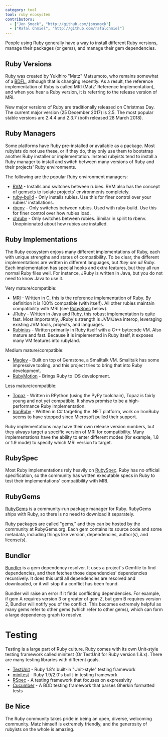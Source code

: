 ```yaml
---
category: tool
tool: ruby ecosystem
contributors:
  - ["Jon Smock", "http://github.com/jonsmock"]
  - ["Rafal Chmiel", "http://github.com/rafalchmiel"]
---
```


People using Ruby generally have a way to install different Ruby versions,
manage their packages (or gems), and manage their gem dependencies.

## Ruby Versions

Ruby was created by Yukihiro "Matz" Matsumoto, who remains somewhat of a
[BDFL](https://en.wikipedia.org/wiki/Benevolent_Dictator_for_Life), although
that is changing recently. As a result, the reference implementation of Ruby is
called MRI (Matz' Reference Implementation), and when you hear a Ruby version,
it is referring to the release version of MRI.

New major versions of Ruby are traditionally released on Christmas Day. The current major version (25 December 2017) is 2.5. The most popular stable versions are 2.4.4 and 2.3.7 (both released 28 March 2018).

## Ruby Managers

Some platforms have Ruby pre-installed or available as a package. Most rubyists
do not use these, or if they do, they only use them to bootstrap another Ruby
installer or implementation. Instead rubyists tend to install a Ruby manager to
install and switch between many versions of Ruby and their projects' Ruby
environments.

The following are the popular Ruby environment managers:

- [RVM](https://rvm.io/) - Installs and switches between rubies. RVM also has
  the concept of gemsets to isolate projects' environments completely.
- [ruby-build](https://github.com/sstephenson/ruby-build) - Only installs
  rubies. Use this for finer control over your rubies' installations.
- [rbenv](https://github.com/sstephenson/rbenv) - Only switches between rubies.
  Used with ruby-build. Use this for finer control over how rubies load.
- [chruby](https://github.com/postmodern/chruby) - Only switches between rubies.
  Similar in spirit to rbenv. Unopinionated about how rubies are installed.

## Ruby Implementations

The Ruby ecosystem enjoys many different implementations of Ruby, each with
unique strengths and states of compatibility. To be clear, the different
implementations are written in different languages, but _they are all Ruby_.
Each implementation has special hooks and extra features, but they all run
normal Ruby files well. For instance, JRuby is written in Java, but you do
not need to know Java to use it.

Very mature/compatible:

- [MRI](https://github.com/ruby/ruby) - Written in C, this is the reference implementation of Ruby. By
  definition it is 100% compatible (with itself). All other rubies
  maintain compatibility with MRI (see [RubySpec](#rubyspec) below).
- [JRuby](http://jruby.org/) - Written in Java and Ruby, this robust implementation is quite fast.
  Most importantly, JRuby's strength is JVM/Java interop, leveraging existing
  JVM tools, projects, and languages.
- [Rubinius](http://rubini.us/) - Written primarily in Ruby itself with a C++ bytecode VM. Also
  mature and fast. Because it is implemented in Ruby itself, it exposes many VM
  features into rubyland.

Medium mature/compatible:

- [Maglev](http://maglev.github.io/) - Built on top of Gemstone, a Smalltalk VM. Smalltalk has some
  impressive tooling, and this project tries to bring that into Ruby
  development.
- [RubyMotion](http://www.rubymotion.com/) - Brings Ruby to iOS development.

Less mature/compatible:

- [Topaz](http://topazruby.com/) - Written in RPython (using the PyPy toolchain), Topaz is fairly young
  and not yet compatible. It shows promise to be a high-performance Ruby
  implementation.
- [IronRuby](http://ironruby.net/) - Written in C# targeting the .NET platform, work on IronRuby seems
  to have stopped since Microsoft pulled their support.

Ruby implementations may have their own release version numbers, but they always
target a specific version of MRI for compatibility. Many implementations have
the ability to enter different modes (for example, 1.8 or 1.9 mode) to specify
which MRI version to target.

## RubySpec

Most Ruby implementations rely heavily on [RubySpec](http://rubyspec.org/). Ruby
has no official specification, so the community has written executable specs in
Ruby to test their implementations' compatibility with MRI.

## RubyGems

[RubyGems](http://rubygems.org/) is a community-run package manager for Ruby.
RubyGems ships with Ruby, so there is no need to download it separately.

Ruby packages are called "gems," and they can be hosted by the community at
RubyGems.org. Each gem contains its source code and some metadata, including
things like version, dependencies, author(s), and license(s).

## Bundler

[Bundler](http://bundler.io/) is a gem dependency resolver. It uses a project's
Gemfile to find dependencies, and then fetches those dependencies' dependencies
recursively. It does this until all dependencies are resolved and downloaded, or
it will stop if a conflict has been found.

Bundler will raise an error if it finds conflicting dependencies. For example,
if gem A requires version 3 or greater of gem Z, but gem B requires version 2,
Bundler will notify you of the conflict. This becomes extremely helpful as many
gems refer to other gems (which refer to other gems), which can form a large
dependency graph to resolve.

# Testing

Testing is a large part of Ruby culture. Ruby comes with its own Unit-style
testing framework called minitest (Or TestUnit for Ruby version 1.8.x). There
are many testing libraries with different goals.

- [TestUnit](http://ruby-doc.org/stdlib-1.8.7/libdoc/test/unit/rdoc/Test/Unit.html) - Ruby 1.8's built-in "Unit-style" testing framework
- [minitest](http://ruby-doc.org/stdlib-2.0.0/libdoc/minitest/rdoc/MiniTest.html) - Ruby 1.9/2.0's built-in testing framework
- [RSpec](http://rspec.info/) - A testing framework that focuses on expressivity
- [Cucumber](http://cukes.info/) - A BDD testing framework that parses Gherkin formatted tests

## Be Nice

The Ruby community takes pride in being an open, diverse, welcoming community.
Matz himself is extremely friendly, and the generosity of rubyists on the whole
is amazing.
